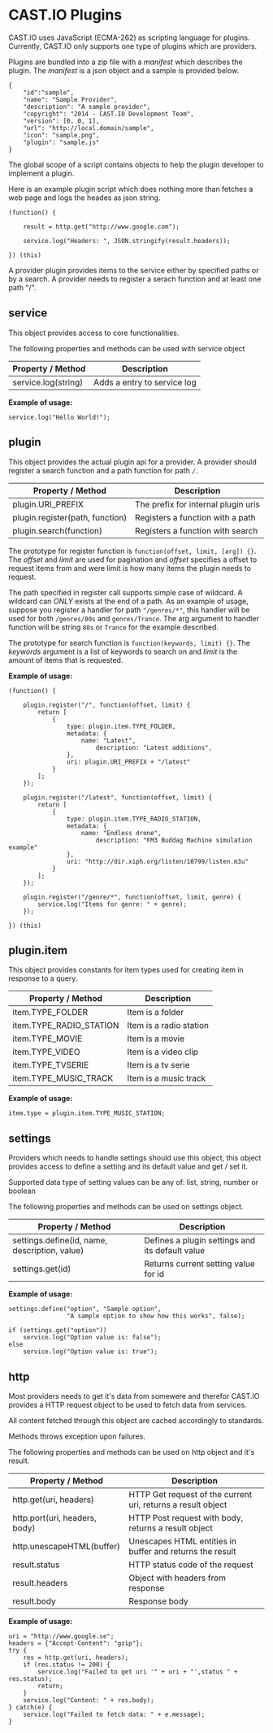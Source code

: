 CAST.IO Plugins
===============

CAST.IO uses JavaScript (ECMA-262) as scripting language for
plugins. Currently, CAST.IO only supports one type of plugins which
are providers.

Plugins are bundled into a zip file with a _manifest_ which describes
the plugin. The _manifest_ is a json object and a sample is provided
below.

	{
		"id":"sample",
		"name": "Sample Provider",
		"description": "A sample provider",
		"copyright": "2014 - CAST.IO Development Team",
		"version": [0, 0, 1],
		"url": "http://local.domain/sample",
		"icon": "sample.png",
		"plugin": "sample.js"
	}

The global scope of a script contains objects to help the plugin
developer to implement a plugin.

Here is an example plugin script which does nothing more than fetches
a web page and logs the heades as json string.

	(function() {

	    result = http.get("http://www.google.com");

	    service.log("Headers: ", JSON.stringify(result.headers));

	}) (this)


A provider plugin provides items to the service either by specified
paths or by a search. A provider needs to register a serach function
and at least one path "/".


## service

This object provides access to core functionalities.

The following properties and methods can be used with service object

| Property / Method   | Description                 |
|---------------------|-----------------------------|
| service.log(string) | Adds a entry to service log |

**Example of usage:**

	service.log("Hello World!");


## plugin

This object provides the actual plugin api for a provider. A provider
should register a search function and a path function for path `/`.

| Property / Method               | Description                           |
|---------------------------------|---------------------------------------|
| plugin.URI_PREFIX               | The prefix for internal plugin uris   |
| plugin.register(path, function) | Registers a function with a path      |
| plugin.search(function)         | Registers a function with search      |


The prototype for register function is `function(offset, limit, [arg])
{}`. The _offset_ and _limit_ are used for pagination and _offset_
specifies a offset to request items from and were limit is how many
items the plugin needs to request.

The path specified in register call supports simple case of
wildcard. A wildcard can _ONLY_ exists at the end of a path. As an
example of usage, suppose you register a handler for path
`"/genres/*"`, this handler will be used for both `/genres/80s` and
`genres/Trance`. The arg argument to handler function will be string
`80s` or `Trance` for the example described.

The prototype for search function is `function(keywords, limit)
{}`. The _keywords_ argument is a list of keywords to search on and
_limit_ is the amount of items that is requested.

**Example of usage:**

	(function() {

	    plugin.register("/", function(offset, limit) {
			return [
				{
					type: plugin.item.TYPE_FOLDER,
					metadata: {
						name: "Latest",
							description: "Latest additions",
	                },
					uri: plugin.URI_PREFIX + "/latest"
				}
			];
		});

		plugin.register("/latest", function(offset, limit) {
			return [
				{
					type: plugin.item.TYPE_RADIO_STATION,
					metadata: {
						name: "Endless drone",
							description: "FM3 Buddag Machine simulation example"
	                },
					uri: "http://dir.xiph.org/listen/10799/listen.m3u"
				}
			];
		});

        plugin.register("/genre/*", function(offset, limit, genre) {
		    service.log("Items for genre: " + genre);
		});

	}) (this)


## plugin.item

This object provides constants for item types used for creating item
in response to a query.

| Property / Method       | Description             |
|-------------------------|-------------------------|
| item.TYPE_FOLDER        | Item is a folder        |
| item.TYPE_RADIO_STATION | Item is a radio station |
| item.TYPE_MOVIE         | Item is a movie         |
| item.TYPE_VIDEO         | Item is a video clip    |
| item.TYPE_TVSERIE       | Item is a tv serie      |
| item.TYPE_MUSIC_TRACK   | Item is a music track   |

**Example of usage:**

    item.type = plugin.item.TYPE_MUSIC_STATION;


## settings

Providers which needs to handle settings should use this object, this
object provides access to define a setting and its default value and
get / set it.

Supported data type of setting values can be any of: list, string,
number or boolean

The following properties and methods can be used on settings object.

| Property / Method                             | Description                                     |
|-----------------------------------------------|-------------------------------------------------|
| settings.define(id, name, description, value) | Defines a plugin settings and its default value |
| settings.get(id)                              | Returns current setting value for id            |


**Example of usage:**

	settings.define("option", "Sample option",
	                "A sample option to show how this works", false);

	if (settings.get("option"))
		service.log("Option value is: false");
	else
		service.log("Option value is: true");


## http

Most providers needs to get it's data from somewere and therefor
CAST.IO provides a HTTP request object to be used to fetch data from
services.

All content fetched through this object are cached accordingly to
standards.

Methods throws exception upon failures.

The following properties and methods can be used on http object and
it's result.

| Property / Method             | Description                                                  |
|-------------------------------|--------------------------------------------------------------|
| http.get(uri, headers)        | HTTP Get request of the current uri, returns a result object |
| http.port(uri, headers, body) | HTTP Post request with body, returns a result object         |
| http.unescapeHTML(buffer)     | Unescapes HTML entities in buffer and returns the result     |
| result.status                 | HTTP status code of the request                              |
| result.headers                | Object with headers from response                            |
| result.body                   | Response body                                                |


**Example of usage:**

	uri = "http://www.google.se";
	headers = {"Accept-Content": "gzip"};
	try {
		res = http.get(uri, headers);
		if (res.status != 200) {
			service.log("Failed to get uri '" + uri + "',status " + res.status);
			return;
	    }
		service.log("Content: " + res.body);
	} catch(e) {
		service.log("Failed to fetch data: " + e.message);
	}
